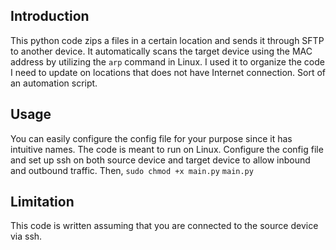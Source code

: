 ## Introduction

This python code zips a files in a certain location and sends it through SFTP to another device. It automatically scans the target device using the MAC address by utilizing the `arp` command in Linux. I used it to organize the code I need to update on locations that does not have Internet connection. Sort of an automation script.

## Usage

You can easily configure the config file for your purpose since it has intuitive names. The code is meant to run on Linux. Configure the config file and set up ssh on both source device and target device to allow inbound and outbound traffic. Then, 
`sudo chmod +x main.py`
`main.py`

## Limitation

This code is written assuming that you are  connected to the source device via ssh. 
